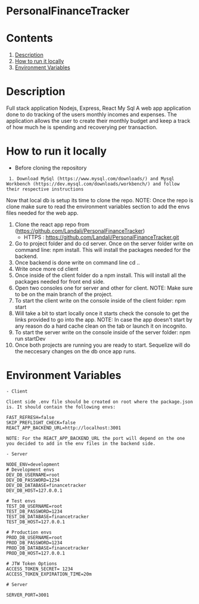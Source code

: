 # PersonalFinanceTracker

# Contents

1. [Description](#Description)
2. [How to run it locally](#local-run)
3. [Environment Variables](#env-variables)

# Description

Full stack application Nodejs, Express, React My Sql
A web app application done to do tracking of the users monthly incomes and expenses. The application allows the user to create their monthly budget and keep a track of how much he is spending and recoverying per transaction.

# How to run it locally

- Before cloning the repository
```
 1. Download MySql (https://www.mysql.com/downloads/) and Mysql Workbench (https://dev.mysql.com/downloads/workbench/) and follow their respective instructions

```
 Now that local db is setup its time to clone the repo. NOTE: Once the repo is clone make sure to read the environment variables section to add the envs files needed for the web app.
 1. Clone the react app repo from (https://github.com/Landali/PersonalFinanceTracker)
    - HTTPS : https://github.com/Landali/PersonalFinanceTracker.git
 2. Go to project folder and do cd server. Once on the server folder write on command line: npm install. This
 will install the packages needed for the backend.
 3. Once backend is done write on command line cd ..
 4. Write once more cd client
 5. Once inside of the client folder do a npm install. This will install all the packages needed for front end side.
 6. Open two consoles one for server and other for client. NOTE: Make sure to be on the main branch of the project.
 7. To start the client write on the console inside of the client folder: npm start
 8. Will take a bit to start locally once it starts check the console to get the links provided to go into the app. NOTE: In case the app doesn't start by any reason do a hard cache clean on the tab or launch it on incognito.
 9. To start the server write on the console inside of the server folder: npm run startDev
 10. Once both projects are running you are ready to start. Sequelize will do the neccesary changes on the db once app runs.



# Environment Variables
```
- Client

Client side .env file should be created on root where the package.json is. It should contain the following envs:

FAST_REFRESH=false
SKIP_PREFLIGHT_CHECK=false
REACT_APP_BACKEND_URL=http://localhost:3001 

NOTE: For the REACT_APP_BACKEND_URL the port will depend on the one you decided to add in the env files in the backend side.
```
```
- Server

NODE_ENV=development
# Development envs
DEV_DB_USERNAME=root
DEV_DB_PASSWORD=1234
DEV_DB_DATABASE=financetracker
DEV_DB_HOST=127.0.0.1

# Test envs
TEST_DB_USERNAME=root
TEST_DB_PASSWORD=1234
TEST_DB_DATABASE=financetracker
TEST_DB_HOST=127.0.0.1

# Production envs
PROD_DB_USERNAME=root
PROD_DB_PASSWORD=1234
PROD_DB_DATABASE=financetracker
PROD_DB_HOST=127.0.0.1

# JTW Token Options
ACCESS_TOKEN_SECRET= 1234
ACCESS_TOKEN_EXPIRATION_TIME=20m

# Server

SERVER_PORT=3001


```